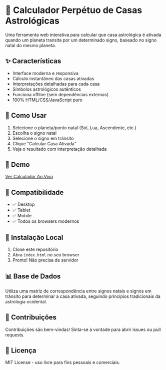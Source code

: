 # 🔮 Calculador Perpétuo de Casas Astrológicas

Uma ferramenta web interativa para calcular que casa astrológica é ativada quando um planeta transita por um determinado signo, baseado no signo natal do mesmo planeta.

## ✨ Características

- Interface moderna e responsiva
- Cálculo instantâneo das casas ativadas
- Interpretações detalhadas para cada casa
- Símbolos astrológicos autênticos
- Funciona offline (sem dependências externas)
- 100% HTML/CSS/JavaScript puro

## 🚀 Como Usar

1. Selecione o planeta/ponto natal (Sol, Lua, Ascendente, etc.)
2. Escolha o signo natal
3. Selecione o signo em trânsito
4. Clique "Calcular Casa Ativada"
5. Veja o resultado com interpretação detalhada

## 🌟 Demo

[Ver Calculador Ao Vivo](https://seuusername.github.io/calculador-casas-astrologicas)

## 📱 Compatibilidade

- ✅ Desktop
- ✅ Tablet  
- ✅ Mobile
- ✅ Todos os browsers modernos

## 🔧 Instalação Local

1. Clone este repositório
2. Abra `index.html` no seu browser
3. Pronto! Não precisa de servidor

## 📊 Base de Dados

Utiliza uma matriz de correspondência entre signos natais e signos em trânsito para determinar a casa ativada, seguindo princípios tradicionais da astrologia ocidental.

## 🤝 Contribuições

Contribuições são bem-vindas! Sinta-se à vontade para abrir issues ou pull requests.

## 📄 Licença

MIT License - uso livre para fins pessoais e comerciais.
